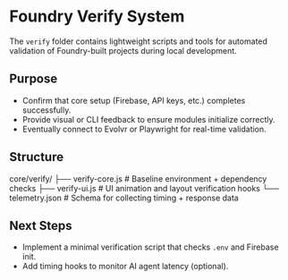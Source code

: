 # Foundry Verify System

The `verify` folder contains lightweight scripts and tools for automated validation
of Foundry-built projects during local development.

## Purpose
- Confirm that core setup (Firebase, API keys, etc.) completes successfully.
- Provide visual or CLI feedback to ensure modules initialize correctly.
- Eventually connect to Evolvr or Playwright for real-time validation.

## Structure
core/verify/
├── verify-core.js        # Baseline environment + dependency checks
├── verify-ui.js          # UI animation and layout verification hooks
└── telemetry.json        # Schema for collecting timing + response data

## Next Steps
- Implement a minimal verification script that checks `.env` and Firebase init.
- Add timing hooks to monitor AI agent latency (optional).